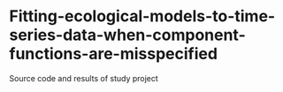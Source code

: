 # Fitting-ecological-models-to-time-series-data-when-component-functions-are-misspecified
Source code and results of study project
